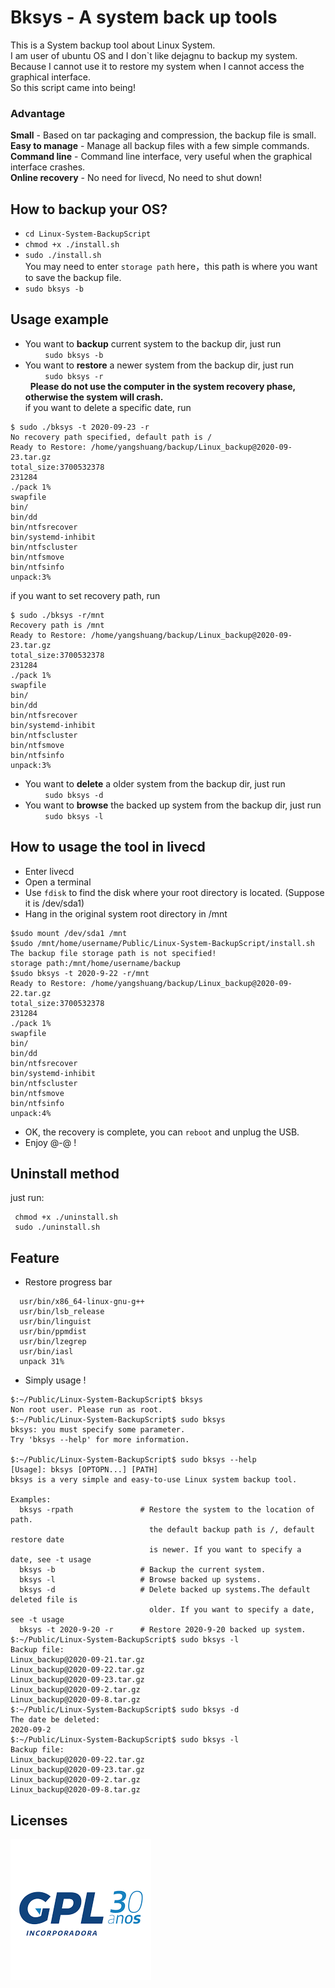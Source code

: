 
# Bksys - A system back up tools
  This is a System backup tool about Linux System.  
  I am user of ubuntu OS and I don\`t like dejagnu to backup my system.  
  Because I cannot use it to restore my system when I cannot access the graphical interface.  
  So this script came into being!
  
  ### Advantage
  **Small** - Based on tar packaging and compression, the backup file is small.  
  **Easy to manage** - Manage all backup files with a few simple commands.  
  **Command line** - Command line interface, very useful when the graphical interface crashes.  
  **Online recovery** - No need for livecd, No need to shut down!  

## How to backup your OS?
  - `cd Linux-System-BackupScript`  
  - `chmod +x ./install.sh`  
  - `sudo ./install.sh`    
  You may need to enter `storage path` here，this path is where you want to save the backup file.
  - `sudo bksys -b`
  
## Usage example

- You want to **backup** current system to the backup dir,  just run   
 &nbsp; &nbsp; &nbsp;  &nbsp; `sudo bksys -b`  
 - You want to **restore** a newer system from the backup dir, just run  
 &nbsp; &nbsp; &nbsp;  &nbsp; `sudo bksys -r`  
 &nbsp; **Please do not use the computer in the system recovery phase, otherwise the system will crash.**  
 if you want to delete a specific date, run  
 ```
$ sudo ./bksys -t 2020-09-23 -r                              
No recovery path specified, default path is /
Ready to Restore: /home/yangshuang/backup/Linux_backup@2020-09-23.tar.gz
total_size:3700532378
231284
./pack 1%    
swapfile
bin/                                                                                                                 
bin/dd
bin/ntfsrecover
bin/systemd-inhibit
bin/ntfscluster
bin/ntfsmove
bin/ntfsinfo
unpack:3%
 ```
 if you want to set recovery path, run  
 ```
 $ sudo ./bksys -r/mnt                           
Recovery path is /mnt
Ready to Restore: /home/yangshuang/backup/Linux_backup@2020-09-23.tar.gz
total_size:3700532378
231284
./pack 1%    
swapfile
bin/                                                                                                                 
bin/dd
bin/ntfsrecover
bin/systemd-inhibit
bin/ntfscluster
bin/ntfsmove
bin/ntfsinfo
unpack:3%
 ```
 - You want to **delete** a older system from the backup dir, just run  
&nbsp; &nbsp; &nbsp;  &nbsp;  `sudo bksys -d`
 - You want to **browse** the backed up system from the backup dir, just run  
 &nbsp; &nbsp; &nbsp;  &nbsp; `sudo bksys -l`
 
## How to usage the tool in livecd
- Enter livecd
- Open a terminal
- Use `fdisk` to find the disk where your root directory is located. (Suppose it is /dev/sda1)
- Hang in the original system root directory in /mnt
```
$sudo mount /dev/sda1 /mnt
$sudo /mnt/home/username/Public/Linux-System-BackupScript/install.sh
The backup file storage path is not specified!
storage path:/mnt/home/username/backup
$sudo bksys -t 2020-9-22 -r/mnt
Ready to Restore: /home/yangshuang/backup/Linux_backup@2020-09-22.tar.gz
total_size:3700532378
231284
./pack 1%    
swapfile
bin/                                                                                                                 
bin/dd
bin/ntfsrecover
bin/systemd-inhibit
bin/ntfscluster
bin/ntfsmove
bin/ntfsinfo
unpack:4%
```
- OK, the recovery is complete, you can `reboot` and unplug the USB.
- Enjoy @-@ !
## Uninstall method
just run:  
```
 chmod +x ./uninstall.sh
 sudo ./uninstall.sh
```
##  Feature
- Restore progress bar  
```
  usr/bin/x86_64-linux-gnu-g++  
  usr/bin/lsb_release  
  usr/bin/linguist  
  usr/bin/ppmdist  
  usr/bin/lzegrep  
  usr/bin/iasl  
  unpack 31%  
```
  
- Simply usage !  
```
$:~/Public/Linux-System-BackupScript$ bksys
Non root user. Please run as root.
$:~/Public/Linux-System-BackupScript$ sudo bksys   
bksys: you must specify some parameter.  
Try 'bksys --help' for more information.  
  
$:~/Public/Linux-System-BackupScript$ sudo bksys --help
[Usage]: bksys [OPTOPN...] [PATH]
bksys is a very simple and easy-to-use Linux system backup tool.

Examples:
  bksys -rpath               # Restore the system to the location of path.               
                               the default backup path is /, default restore date        
                               is newer. If you want to specify a date, see -t usage     
  bksys -b                   # Backup the current system.  
  bksys -l                   # Browse backed up systems.   
  bksys -d                   # Delete backed up systems.The default deleted file is      
                               older. If you want to specify a date, see -t usage        
  bksys -t 2020-9-20 -r      # Restore 2020-9-20 backed up system.
$:~/Public/Linux-System-BackupScript$ sudo bksys -l  
Backup file:  
Linux_backup@2020-09-21.tar.gz  
Linux_backup@2020-09-22.tar.gz  
Linux_backup@2020-09-23.tar.gz  
Linux_backup@2020-09-2.tar.gz  
Linux_backup@2020-09-8.tar.gz  
$:~/Public/Linux-System-BackupScript$ sudo bksys -d  
The date be deleted:  
2020-09-2  
$:~/Public/Linux-System-BackupScript$ sudo bksys -l  
Backup file:  
Linux_backup@2020-09-22.tar.gz  
Linux_backup@2020-09-23.tar.gz  
Linux_backup@2020-09-2.tar.gz  
Linux_backup@2020-09-8.tar.gz  
```

## Licenses
  
![avatar](./material/license.png)  
  
